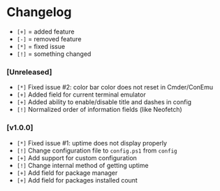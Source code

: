 # Changelog
- `[+]` = added feature
- `[-]` = removed feature
- `[*]` = fixed issue
- `[!]` = something changed

### \[Unreleased\]
- `[*]` Fixed issue #2: color bar color does not reset in Cmder/ConEmu
- `[+]` Added field for current terminal emulator
- `[+]` Added ability to enable/disable title and dashes in config
- `[!]` Normalized order of information fields (like Neofetch)

### \[v1.0.0\]
- `[*]` Fixed issue #1: uptime does not display properly
- `[!]` Change configuration file to `config.ps1` from `config`
- `[+]` Add support for custom configuration
- `[!]` Change internal method of getting uptime
- `[+]` Add field for package manager
- `[+]` Add field for packages installed count
